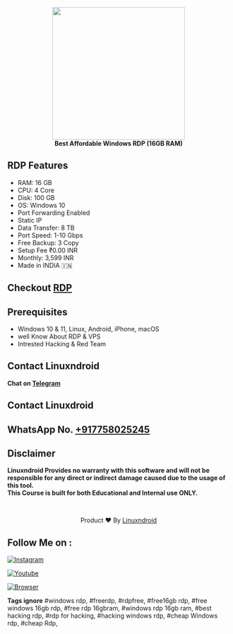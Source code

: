 <p align="center">
<img src="https://blogger.googleusercontent.com/img/b/R29vZ2xl/AVvXsEiUpuAcEThHLYBOf-QmgGdBF0yXMM9UuMVmPZbGPQFWpwx_S5lbv2rnD7BcZjdGGFOEB0QHroS2BjKoyTq5mz1fu7X2laQtYlDQuyq9gBgs-sV48eASD2ettkueIsDCrdAnrxo6-0abfuQGQp6VB9H9XfB5TPs5puCOa9BJ8CL4NLPbuEa7waKQwBRYPA/s320/16gb.jpg" height="300"><br>
<b>Best Affordable Windows RDP (16GB RAM)</b>
</p>


## RDP Features
- RAM: 16 GB
- CPU: 4 Core
- Disk: 100 GB
- OS: Windows 10
- Port Forwarding Enabled
- Static IP
- Data Transfer: 8 TB
- Port Speed: 1-10 Gbps
- Free Backup: 3 Copy
- Setup Fee ₹0.00 INR
- Monthly: 3,599 INR
- Made in INDIA 🇮🇳

## Checkout [RDP](https://shop-linuxndroid.in/product/16gb/)

## Prerequisites 
 - Windows 10 & 11, Linux, Android, iPhone, macOS
 - well Know About RDP & VPS
 - Intrested Hacking & Red Team

## Contact Linuxndroid
<b>Chat on [Telegram](https://t.me/Linuxndroid/)</b>

## Contact Linuxdroid
## WhatsApp No. [+917758025245](https://api.whatsapp.com/send/?phone=917758025245&text=Hi+Linuxndroid&type=phone_number&app_absent=0)


## Disclaimer
<b>Linuxndroid Provides no warranty with this software and will not be responsible for any direct or indirect damage caused due to the usage of this tool.<br>
This Course is built for both Educational and Internal use ONLY.</b>

<br>
<p align="center">Product ❤️ By <a href="https://shop-linuxndroid.in">Linuxndroid</a></p>


## Follow Me on :

[![Instagram](https://img.shields.io/badge/IG-linuxndroid-yellowgreen?style=for-the-badge&logo=instagram)](https://www.instagram.com/linuxndroid)

[![Youtube](https://img.shields.io/badge/Youtube-linuxndroid-redgreen?style=for-the-badge&logo=youtube)](https://www.youtube.com/channel/UC2O1Hfg-dDCbUcau5QWGcgg)

[![Browser](https://img.shields.io/badge/Website-linuxndroid-yellowred?style=for-the-badge&logo=browser)](https://shop-linuxndroid.in)





<b>Tags ignore</b>
#windows rdp, #freerdp, #rdpfree, #free16gb rdp, #free windows 16gb rdp, #free rdp 16gbram, #windows rdp 16gb ram, #best hacking rdp, #rdp for hacking, #hacking windows rdp, #cheap Windows rdp, #cheap Rdp,

